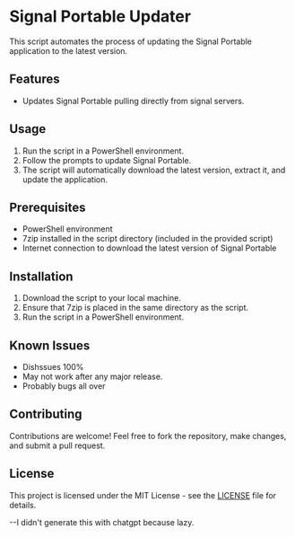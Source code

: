 # Signal Portable Updater

This script automates the process of updating the Signal Portable application to the latest version.

## Features

- Updates Signal Portable pulling directly from signal servers.

## Usage

1. Run the script in a PowerShell environment.
2. Follow the prompts to update Signal Portable.
3. The script will automatically download the latest version, extract it, and update the application.

## Prerequisites

- PowerShell environment
- 7zip installed in the script directory (included in the provided script)
- Internet connection to download the latest version of Signal Portable

## Installation

1. Download the script to your local machine.
2. Ensure that 7zip is placed in the same directory as the script.
3. Run the script in a PowerShell environment.

## Known Issues

  - Dishssues 100%
  - May not work after any major release.
  - Probably bugs all over

## Contributing

Contributions are welcome! Feel free to fork the repository, make changes, and submit a pull request.

## License

This project is licensed under the MIT License - see the [LICENSE](LICENSE) file for details.

--I didn't generate this with chatgpt because lazy.
